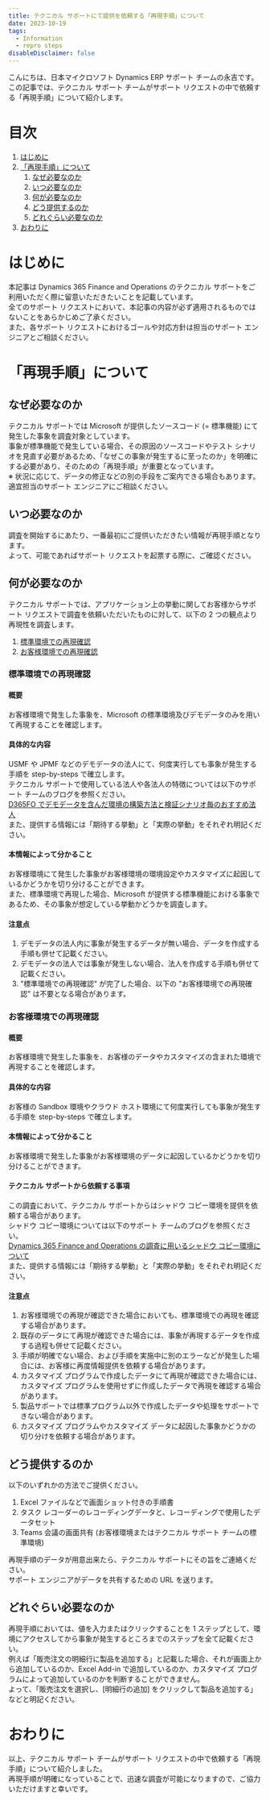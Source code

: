 ```yaml
---
title: テクニカル サポートにて提供を依頼する「再現手順」について
date: 2023-10-19
tags:
  - Information
  - repro steps
disableDisclaimer: false
---
```


こんにちは、日本マイクロソフト Dynamics ERP サポート チームの永吉です。  
この記事では、テクニカル サポート チームがサポート リクエストの中で依頼する「再現手順」について紹介します。

<!-- more -->
# 目次

1. [はじめに](#overview)
1. [「再現手順」について](#about-repro-steps)  
    1. [なぜ必要なのか](#why-to-provide-repro-steps)
    1. [いつ必要なのか](#when-to-provide-repro-steps)
    1. [何が必要なのか](#what-to-provide-repro-steps)
    1. [どう提供するのか](#how-to-provide-repro-steps)
    1. [どれぐらい必要なのか](#how-much-to-provide-repro-steps)
1. [おわりに](#last)

<a id='overview'></a>

# はじめに
本記事は Dynamics 365 Finance and Operations のテクニカル サポートをご利用いただく際に留意いただきたいことを記載しています。  
全てのサポート リクエストにおいて、本記事の内容が必ず適用されるものではないことをあらかじめご了承ください。  
また、各サポート リクエストにおけるゴールや対応方針は担当のサポート エンジニアとご相談ください。  

<a id='about-repro-steps'></a>

# 「再現手順」について

<a id='#why-to-provide-repro-steps'></a>

## なぜ必要なのか
テクニカル サポートでは Microsoft が提供したソースコード (= 標準機能) にて発生した事象を調査対象としています。  
事象が標準機能で発生している場合、その原因のソースコードやテスト シナリオを見直す必要があるため、「なぜこの事象が発生するに至ったのか」を明確にする必要があり、そのための「再現手順」が重要となっています。  
※ 状況に応じて、データの修正などの別の手段をご案内できる場合もあります。適宜担当のサポート エンジニアにご相談ください。

<a id='#when-to-provide-repro-steps'></a>

## いつ必要なのか
調査を開始するにあたり、一番最初にご提供いただきたい情報が再現手順となります。  
よって、可能であればサポート リクエストを起票する際に、ご確認ください。  

<a id='#what-to-provide-repro-steps'></a>

## 何が必要なのか
テクニカル サポートでは、アプリケーション上の挙動に関してお客様からサポート リクエストで調査を依頼いただいたものに対して、以下の 2 つの観点より再現性を調査します。
1. [標準環境での再現確認](#repro-by-standard-environment)
1. [お客様環境での再現確認](#repro-by-customer-environment)

<a id='repro-by-standard-environment'></a>

### 標準環境での再現確認  
#### 概要
お客様環境で発生した事象を、Microsoft の標準環境及びデモデータのみを用いて再現することを確認します。  

#### 具体的な内容
USMF や JPMF などのデモデータの法人にて、何度実行しても事象が発生する手順を step-by-steps で確立します。  
テクニカル サポートで使用している法人や各法人の特徴については以下のサポート チームのブログを参照ください。  
[D365FO でデモデータを含んだ環境の構築方法と検証シナリオ毎のおすすめ法人](https://jpdynamicserp.github.io/blog/FinOps-Platform/how-to-create-env-with-sample-data/)  
また、提供する情報には「期待する挙動」と「実際の挙動」をそれぞれ明記ください。  

#### 本情報によって分かること
お客様環境にて発生した事象がお客様環境の環境設定やカスタマイズに起因しているかどうかを切り分けることができます。  
また、標準環境で再現した場合、Microsoft が提供する標準機能における事象であるため、その事象が想定している挙動かどうかを調査します。  
  
#### 注意点
1. デモデータの法人内に事象が発生するデータが無い場合、データを作成する手順も併せて記載ください。
1. デモデータの法人では事象が発生しない場合、法人を作成する手順も併せて記載ください。
1. "標準環境での再現確認" が完了した場合、以下の "お客様環境での再現確認" は不要となる場合があります。  

<a id='repro-by-customer-environment'></a>

### お客様環境での再現確認
#### 概要
お客様環境で発生した事象を、お客様のデータやカスタマイズの含まれた環境で再現することを確認します。  

#### 具体的な内容
お客様の Sandbox 環境やクラウド ホスト環境にて何度実行しても事象が発生する手順を step-by-steps で確立します。  

#### 本情報によって分かること
お客様環境で発生した事象がお客様環境のデータに起因しているかどうかを切り分けることができます。  

#### テクニカル サポートから依頼する事項
この調査において、テクニカル サポートからはシャドウ コピー環境を提供を依頼する場合があります。  
シャドウ コピー環境については以下のサポート チームのブログを参照ください。  
[Dynamics 365 Finance and Operations の調査に用いるシャドウ コピー環境について](https://jpdynamicserp.github.io/blog/FinOps-Platform/what-shadow-copy-environment/)  
また、提供する情報には「期待する挙動」と「実際の挙動」をそれぞれ明記ください。  

#### 注意点
1. お客様環境での再現が確認できた場合においても、標準環境での再現を確認する場合があります。  
1. 既存のデータにて再現が確認できた場合には、事象が再現するデータを作成する過程も併せて記載ください。  
1. 手順が明確でない場合、および手順を実施中に別のエラーなどが発生した場合には、お客様に再度情報提供を依頼する場合があります。  
1. カスタマイズ プログラムで作成したデータにて再現が確認できた場合には、カスタマイズ プログラムを使用せずに作成したデータで再現を確認する場合があります。  
1. 製品サポートでは標準プログラム以外で作成したデータや処理をサポートできない場合があります。
1. カスタマイズ プログラムやカスタマイズ データに起因した事象かどうかの切り分けを依頼する場合があります。
  
<a id='how-to-provide-repro-steps'></a>

## どう提供するのか
以下のいずれかの方法でご提供ください。
1. Excel ファイルなどで画面ショット付きの手順書
1. タスク レコーダーのレコーディングデータと、レコーディングで使用したデータセット
1. Teams 会議の画面共有 (お客様環境またはテクニカル サポート チームの標準環境)  
  
再現手順のデータが用意出来たら、テクニカル サポートにその旨をご連絡ください。  
サポート エンジニアがデータを共有するための URL を送ります。

<a id='#why-to-provide-repro-steps'></a>

## どれぐらい必要なのか
再現手順においては、値を入力またはクリックすることを 1 ステップとして、環境にアクセスしてから事象が発生するところまでのステップを全て記載ください。  
例えば「販売注文の明細行に製品を追加する」と記載した場合、それが画面上から追加しているのか、Excel Add-in で追加しているのか、カスタマイズ プログラムによって追加しているのかを判断することができません。  
よって、「販売注文を選択し、[明細行の追加] をクリックして製品を追加する」などと明記ください。  

<a id='#last'></a>

# おわりに
以上、テクニカル サポート チームがサポート リクエストの中で依頼する「再現手順」について紹介しました。  
再現手順が明確になっていることで、迅速な調査が可能になりますので、ご協力いただけますと幸いです。  
